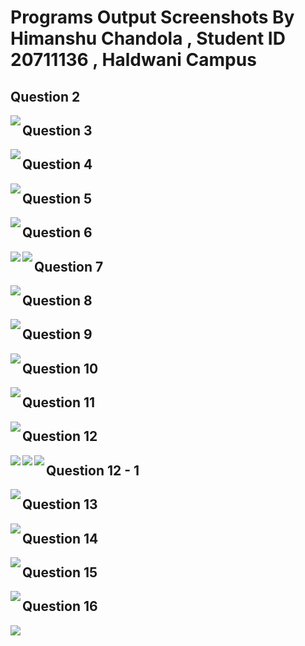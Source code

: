 # Programs Output Screenshots By Himanshu Chandola , Student ID 20711136 , Haldwani Campus

## Question 2
<img align="left" src="https://raw.githubusercontent.com/himanshuchandola/MCA3_lab_practicals/main/MCA3HLD/20711136%20-%20%20Himanshu%20Chandola/Output%20Screenshots/Images/Output%20of%20Mathematical_Operators.png?raw=true "/>

## Question 3
<img align="left" src="https://raw.githubusercontent.com/himanshuchandola/MCA3_lab_practicals/main/MCA3HLD/20711136%20-%20%20Himanshu%20Chandola/Output%20Screenshots/Images/Output%20of%20Fibonacci_Series.png?raw=true "/>

## Question 4
<img align="left" src="https://raw.githubusercontent.com/himanshuchandola/MCA3_lab_practicals/main/MCA3HLD/20711136%20-%20%20Himanshu%20Chandola/Output%20Screenshots/Images/Output%20of%20Factorial%20Number.png?raw=true "/>

## Question 5
<img align="left" src="https://github.com/himanshuchandola/MCA3_lab_practicals/blob/main/MCA3HLD/20711136%20-%20%20Himanshu%20Chandola/Output%20Screenshots/Images/Output%20of%20Prime%20Number%20or%20Not.png?raw=true?raw=true "/>

## Question 6
<img align="left" src="https://github.com/himanshuchandola/MCA3_lab_practicals/blob/main/MCA3HLD/20711136%20-%20%20Himanshu%20Chandola/Output%20Screenshots/Images/Module%20Import%20Demonstration/Importing%20Module%20%20Output.png?raw=true "/>

<img align="left" src="https://github.com/himanshuchandola/MCA3_lab_practicals/blob/main/MCA3HLD/20711136%20-%20%20Himanshu%20Chandola/Output%20Screenshots/Images/Module%20Import%20Demonstration/Output%20of%20Module%20Name.png?raw=true?raw=true "/>

## Question 7
<img align="left" src="https://github.com/himanshuchandola/MCA3_lab_practicals/blob/main/MCA3HLD/20711136%20-%20%20Himanshu%20Chandola/Output%20Screenshots/Images/Output%20of%20Nested%20IF.png?raw=true?raw=true "/>

## Question 8
<img align="left" src="https://github.com/himanshuchandola/MCA3_lab_practicals/blob/main/MCA3HLD/20711136%20-%20%20Himanshu%20Chandola/Output%20Screenshots/Images/Output%20of%20Else_cause.png?raw=true?raw=true "/>

## Question 9
<img align="left" src="https://github.com/himanshuchandola/MCA3_lab_practicals/blob/main/MCA3HLD/20711136%20-%20%20Himanshu%20Chandola/Output%20Screenshots/Images/Output%20of%20Tupple%20Usage.png?raw=true?raw=true "/>

## Question 10
<img align="left" src="https://github.com/himanshuchandola/MCA3_lab_practicals/blob/main/MCA3HLD/20711136%20-%20%20Himanshu%20Chandola/Output%20Screenshots/Images/Output%20of%20Search%20and%20Sort%20list.png?raw=true?raw=true "/>

## Question 11
<img align="left" src="https://github.com/himanshuchandola/MCA3_lab_practicals/blob/main/MCA3HLD/20711136%20-%20%20Himanshu%20Chandola/Output%20Screenshots/Images/Output%20of%20Dictionary%20Usage.png?raw=true?raw=true "/>

## Question 12
<img align="left" src="https://github.com/himanshuchandola/MCA3_lab_practicals/blob/main/MCA3HLD/20711136%20-%20%20Himanshu%20Chandola/Output%20Screenshots/Images/Statisicals%20and%20Linear%20Algebra/Output%20of%20Mean.png?raw=true "/>

<img align="left" src="https://github.com/himanshuchandola/MCA3_lab_practicals/blob/main/MCA3HLD/20711136%20-%20%20Himanshu%20Chandola/Output%20Screenshots/Images/Statisicals%20and%20Linear%20Algebra/Output%20of%20Median.png?raw=true?raw=true "/>

<img align="left" src="https://github.com/himanshuchandola/MCA3_lab_practicals/blob/main/MCA3HLD/20711136%20-%20%20Himanshu%20Chandola/Output%20Screenshots/Images/Statisicals%20and%20Linear%20Algebra/Output%20of%20Mode.png?raw=true?raw=true "/>

## Question 12 - 1
<img align="left" src="https://github.com/himanshuchandola/MCA3_lab_practicals/blob/main/MCA3HLD/20711136%20-%20%20Himanshu%20Chandola/Output%20Screenshots/Images/Statisicals%20and%20Linear%20Algebra/Output%20of%20Standard%20Deviation.png?raw=true?raw=true "/>

## Question 13
<img align="left" src="https://github.com/himanshuchandola/MCA3_lab_practicals/blob/main/MCA3HLD/20711136%20-%20%20Himanshu%20Chandola/Output%20Screenshots/Images/Statisicals%20and%20Linear%20Algebra/Output%20of%20addition%20of%20matrix.png?raw=true?raw=true "/>

## Question 14
<img align="left" src="https://github.com/himanshuchandola/MCA3_lab_practicals/blob/main/MCA3HLD/20711136%20-%20%20Himanshu%20Chandola/Output%20Screenshots/Images/Statisicals%20and%20Linear%20Algebra/output%20of%20multiplication%20of%20matrix.png?raw=true?raw=true "/>

## Question 15
<img align="left" src="https://github.com/himanshuchandola/MCA3_lab_practicals/blob/main/MCA3HLD/20711136%20-%20%20Himanshu%20Chandola/Output%20Screenshots/Images/Statisicals%20and%20Linear%20Algebra/Output%20of%20Inversion%20of%202x2%20Matrix.png?raw=true?raw=true "/>

## Question 16
<img align="left" src="https://github.com/himanshuchandola/MCA3_lab_practicals/blob/main/MCA3HLD/20711136%20-%20%20Himanshu%20Chandola/Output%20Screenshots/Images/Statisicals%20and%20Linear%20Algebra/Output%20of%20Transpose%20of%20Matrix.png?raw=true?raw=true "/>